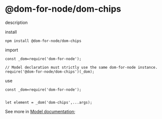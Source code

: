 # @dom-for-node/dom-chips

description


install 
```
npm install @dom-for-node/dom-chips
```

import
```
const _dom=require('dom-for-node');

// Model declaration must strictly use the same dom-for-node instance.
require('@dom-for-node/dom-chips')(_dom);

```

use
```
const _dom=require('dom-for-node');


let element = _dom('dom-chips',...args);

```

See more in [Model documentation](./dom-chips.model.md);